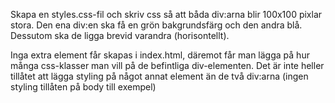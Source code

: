Skapa en styles.css-fil och skriv css så att båda div:arna blir 100x100 pixlar stora. Den ena div:en ska få en grön bakgrundsfärg och den andra blå. Dessutom ska de ligga brevid varandra (horisontellt). 

Inga extra element får skapas i index.html, däremot får man lägga på hur många css-klasser man vill på de befintliga div-elementen. Det är inte heller tillåtet att lägga styling på något annat element än de två div:arna (ingen styling tillåten på body till exempel)